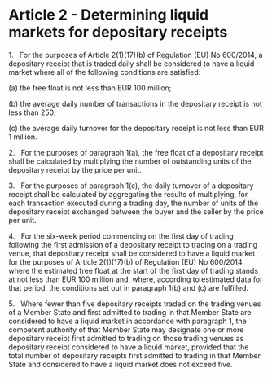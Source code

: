 # Article 2 - Determining liquid markets for depositary receipts


1.   For the purposes of Article 2(1)(17)(b) of Regulation (EU) No 600/2014, a depositary receipt that is traded daily shall be considered to have a liquid market where all of the following conditions are satisfied:

(a) the free float is not less than EUR 100 million;

(b) the average daily number of transactions in the depositary receipt is not less than 250;

(c) the average daily turnover for the depositary receipt is not less than EUR 1 million.

2.   For the purposes of paragraph 1(a), the free float of a depositary receipt shall be calculated by multiplying the number of outstanding units of the depositary receipt by the price per unit.

3.   For the purposes of paragraph 1(c), the daily turnover of a depositary receipt shall be calculated by aggregating the results of multiplying, for each transaction executed during a trading day, the number of units of the depositary receipt exchanged between the buyer and the seller by the price per unit.

4.   For the six-week period commencing on the first day of trading following the first admission of a depositary receipt to trading on a trading venue, that depositary receipt shall be considered to have a liquid market for the purposes of Article 2(1)(17)(b) of Regulation (EU) No 600/2014 where the estimated free float at the start of the first day of trading stands at not less than EUR 100 million and, where, according to estimated data for that period, the conditions set out in paragraph 1(b) and (c) are fulfilled.

5.   Where fewer than five depositary receipts traded on the trading venues of a Member State and first admitted to trading in that Member State are considered to have a liquid market in accordance with paragraph 1, the competent authority of that Member State may designate one or more depositary receipt first admitted to trading on those trading venues as depositary receipt considered to have a liquid market, provided that the total number of depositary receipts first admitted to trading in that Member State and considered to have a liquid market does not exceed five.
